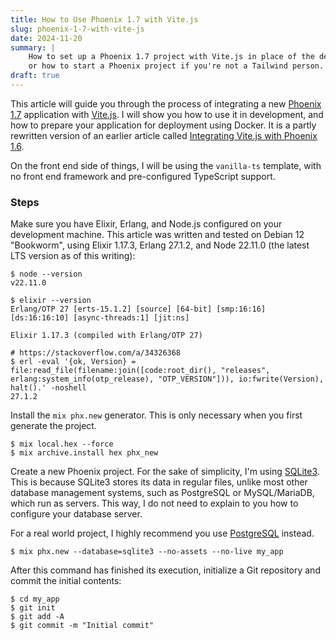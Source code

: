 ```yaml
---
title: How to Use Phoenix 1.7 with Vite.js
slug: phoenix-1-7-with-vite-js
date: 2024-11-20
summary: |
    How to set up a Phoenix 1.7 project with Vite.js in place of the default setup,
    or how to start a Phoenix project if you're not a Tailwind person.
draft: true
---
```


This article will guide you through the process of integrating a new [Phoenix 1.7](https://www.phoenixframework.org/) application with [Vite.js](https://vite.dev/). I will show you how to use it in development, and how to prepare your application for deployment using Docker.
It is a partly rewritten version of an earlier article called [Integrating Vite.js with Phoenix 1.6](/blog/integrating-vite-js-with-phoenix-1-6/).

On the front end side of things, I will be using the `vanilla-ts` template, with no front end framework and pre-configured TypeScript support.

### Steps

Make sure you have Elixir, Erlang, and Node.js configured on your development machine.
This article was written and tested on Debian 12 "Bookworm", using Elixir 1.17.3, Erlang 27.1.2, and Node 22.11.0 (the latest LTS version as of this writing):

```shell
$ node --version
v22.11.0

$ elixir --version
Erlang/OTP 27 [erts-15.1.2] [source] [64-bit] [smp:16:16] [ds:16:16:10] [async-threads:1] [jit:ns]

Elixir 1.17.3 (compiled with Erlang/OTP 27)

# https://stackoverflow.com/a/34326368
$ erl -eval '{ok, Version} = file:read_file(filename:join([code:root_dir(), "releases", erlang:system_info(otp_release), "OTP_VERSION"])), io:fwrite(Version), halt().' -noshell
27.1.2
```

Install the `mix phx.new` generator. This is only necessary when you first generate the project.

```shell
$ mix local.hex --force
$ mix archive.install hex phx_new
```

Create a new Phoenix project. For the sake of simplicity, I'm using [SQLite3](https://www.sqlite.org/index.html). This is because SQLite3 stores its data in regular files, unlike most other database management systems, such as PostgreSQL or MySQL/MariaDB, which run as servers. This way, I do not need to explain to you how to configure your database server.

For a real world project, I highly recommend you use [PostgreSQL](https://www.postgresql.org/) instead.

```shell
$ mix phx.new --database=sqlite3 --no-assets --no-live my_app
```

After this command has finished its execution, initialize a Git repository and commit the initial contents:

```shell
$ cd my_app
$ git init
$ git add -A
$ git commit -m "Initial commit"
```
